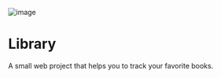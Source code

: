 ![image](https://user-images.githubusercontent.com/68001894/180899718-59e21a2a-587c-41c5-9fe3-9ed3a93ed24a.png)

# Library

A small web project that helps you to track your favorite books.
